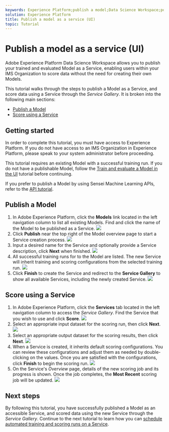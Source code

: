 ```yaml
---
keywords: Experience Platform;publish a model;Data Science Workspace;popular topics
solution: Experience Platform
title: Publish a model as a service (UI)
topic: Tutorial
---
```


# Publish a model as a service (UI)

Adobe Experience Platform Data Science Workspace allows you to publish your trained and evaluated Model as a Service, enabling users within your IMS Organization to score data without the need for creating their own Models.

This tutorial walks through the steps to publish a Model as a Service, and score data using a Service through the *Service Gallery*. It is broken into the following main sections:

-   [Publish a Model](#publish-a-model)
-   [Score using a Service](#access-a-service)

## Getting started

In order to complete this tutorial, you must have access to Experience Platform. If you do not have access to an IMS Organization in Experience Platform, please speak to your system administrator before proceeding.

This tutorial requires an existing Model with a successful training run. If you do not have a publishable Model, follow the [Train and evaluate a Model in the UI](./train-evaluate-model-ui.md) tutorial before continuing.

If you prefer to publish a Model by using Sensei Machine Learning APIs, refer to the [API tutorial](./publish-model-service-api.md).

## Publish a Model

1.  In Adobe Experience Platform, click the **Models** link located in the left navigation column to list all existing Models. Find and click the name of the Model to be published as a Service.
![](../images/models-recipes/publish-model/1_browse_model.png)
1.  Click **Publish** near the top right of the Model overview page to start a Service creation process.
![](../images/models-recipes/publish-model/2_view_training_runs.png)
1.  Input a desired name for the Service and optionally provide a Service description, click **Next** when finished.
![](../images/models-recipes/publish-model/3_configure_service.png)
1.  All successful training runs for to the Model are listed. The new Service will inherit training and scoring configurations from the selected training run. 
![](../images/models-recipes/publish-model/4_select_training_run.png)
1.  Click **Finish** to create the Service and redirect to the **Service Gallery** to show all available Services, including the newly created Service.
![](../images/models-recipes/publish-model/service_gallery.png)

## Score using a Service

1. In Adobe Experience Platform, click the **Services** tab located in the left navigation column to access the *Service Gallery*. Find the Service that you wish to use and click **Score**.
![](../images/models-recipes/publish-model/click_to_score.png)
1. Select an appropriate input dataset for the scoring run, then click **Next**.
![](../images/models-recipes/publish-model/6_scoring_input.png)
1. Select an appropriate output dataset for the scoring results, then click **Next**.
![](../images/models-recipes/publish-model/7_scoring_output.png)
1. When a Service is created, it inherits default scoring configurations. You can review these configurations and adjust them as needed by double-clicking on the values. Once you are satisfied with the configurations, click **Finish** to begin the scoring run.
![](../images/models-recipes/publish-model/8_scoring_configure.png)
1.  On the Service's *Overview* page, details of the new scoring job and its progress is shown. Once the job completes, the **Most Recent** scoring job will be updated.
![](../images/models-recipes/publish-model/score_pending.png)

## Next steps

By following this tutorial, you have successfully published a Model as an accessible Service, and scored data using the new Service through the *Service Gallery*. Continue to the next tutorial to learn how you can [schedule automated training and scoring runs on a Service](./schedule-models-ui.md).
